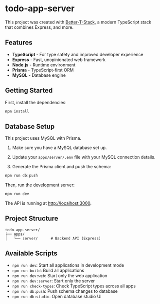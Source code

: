 # todo-app-server

This project was created with [Better-T-Stack](https://github.com/AmanVarshney01/create-better-t-stack), a modern TypeScript stack that combines Express, and more.

## Features

- **TypeScript** - For type safety and improved developer experience
- **Express** - Fast, unopinionated web framework
- **Node.js** - Runtime environment
- **Prisma** - TypeScript-first ORM
- **MySQL** - Database engine

## Getting Started

First, install the dependencies:

```bash
npm install
```
## Database Setup

This project uses MySQL with Prisma.

1. Make sure you have a MySQL database set up.
2. Update your `apps/server/.env` file with your MySQL connection details.

3. Generate the Prisma client and push the schema:
```bash
npm run db:push
```


Then, run the development server:

```bash
npm run dev
```

The API is running at [http://localhost:3000](http://localhost:3000).



## Project Structure

```
todo-app-server/
├── apps/
│   └── server/      # Backend API (Express)
```

## Available Scripts

- `npm run dev`: Start all applications in development mode
- `npm run build`: Build all applications
- `npm run dev:web`: Start only the web application
- `npm run dev:server`: Start only the server
- `npm run check-types`: Check TypeScript types across all apps
- `npm run db:push`: Push schema changes to database
- `npm run db:studio`: Open database studio UI
